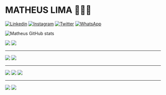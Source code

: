 # MATHEUS LIMA 👨‍💻🔥

[![Linkedin](https://img.shields.io/badge/LinkedIn-0077B5?style=for-the-badge&logo=linkedin&logoColor=white)](https://www.linkedin.com/in/matheus-lima-4941951b1/)
[![Instagram](https://img.shields.io/badge/Instagram-E4405F?style=for-the-badge&logo=instagram&logoColor=white)](https://www.instagram.com/lima_.mt/)
[![Twitter](https://img.shields.io/badge/Twitter-1DA1F2?style=for-the-badge&logo=twitter&logoColor=white)](https://www.linkedin.com/in/matheus-lima-4941951b1/)
[![WhatsApp](https://img.shields.io/badge/WhatsApp-25D366?style=for-the-badge&logo=whatsapp&logoColor=white)]()


![Matheus GitHub stats](https://github-readme-stats.vercel.app/api?username=matheuslimp&show_icons=true&theme=dark)

[![](https://img.shields.io/badge/Ubuntu-E95420?style=for-the-badge&logo=ubuntu&logoColor=white)]()
[![](https://img.shields.io/badge/mac%20os-000000?style=for-the-badge&logo=apple&logoColor=white)]()
___
[![](https://img.shields.io/badge/Shell_Script-121011?style=for-the-badge&logo=gnu-bash&logoColor=white)]()
[![](https://img.shields.io/badge/GIT-E44C30?style=for-the-badge&logo=git&logoColor=white)]()
___
[![](https://img.shields.io/badge/HTML5-E34F26?style=for-the-badge&logo=html5&logoColor=white)]()
[![](https://img.shields.io/badge/CSS3-1572B6?style=for-the-badge&logo=css3&logoColor=white)]()
[![](https://img.shields.io/badge/JavaScript-F7DF1E?style=for-the-badge&logo=javascript&logoColor=black)]()
___
[![](https://img.shields.io/badge/Java-ED8B00?style=for-the-badge&logo=java&logoColor=white)]()
[![](https://img.shields.io/badge/Python-14354C?style=for-the-badge&logo=python&logoColor=white)]()
